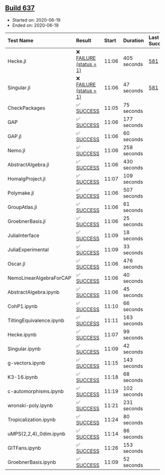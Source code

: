 ## [Build 637](https://oscarci.mathematik.uni-kl.de/job/oscar-julia-1.4/637/)

* Started on: 2020-06-19
* Ended on: 2020-06-19

| Test Name    | Result | Start | Duration | Last Success | First Failure |
|:-------------|:-------|:------|:---------|:-------------|:--------------|
| Hecke.jl | ❌ [FAILURE (status = 1)](https://oscarci.mathematik.uni-kl.de/job/oscar-julia-1.4/637/artifact/logs/build-637/Hecke.jl.log) | 11:06 | 405 seconds | [581](https://oscarci.mathematik.uni-kl.de/job/oscar-julia-1.4/581/) | [582](https://oscarci.mathematik.uni-kl.de/job/oscar-julia-1.4/582/) |
| Singular.jl | ❌ [FAILURE (status = 1)](https://oscarci.mathematik.uni-kl.de/job/oscar-julia-1.4/637/artifact/logs/build-637/Singular.jl.log) | 11:06 | 47 seconds | [581](https://oscarci.mathematik.uni-kl.de/job/oscar-julia-1.4/581/) | [582](https://oscarci.mathematik.uni-kl.de/job/oscar-julia-1.4/582/) |
| CheckPackages | ✅ [SUCCESS](https://oscarci.mathematik.uni-kl.de/job/oscar-julia-1.4/637/artifact/logs/build-637/CheckPackages.log) | 11:05 | 75 seconds |  |  |
| GAP | ✅ [SUCCESS](https://oscarci.mathematik.uni-kl.de/job/oscar-julia-1.4/637/artifact/logs/build-637/GAP.log) | 11:06 | 177 seconds |  |  |
| GAP.jl | ✅ [SUCCESS](https://oscarci.mathematik.uni-kl.de/job/oscar-julia-1.4/637/artifact/logs/build-637/GAP.jl.log) | 11:06 | 60 seconds |  |  |
| Nemo.jl | ✅ [SUCCESS](https://oscarci.mathematik.uni-kl.de/job/oscar-julia-1.4/637/artifact/logs/build-637/Nemo.jl.log) | 11:06 | 258 seconds |  |  |
| AbstractAlgebra.jl | ✅ [SUCCESS](https://oscarci.mathematik.uni-kl.de/job/oscar-julia-1.4/637/artifact/logs/build-637/AbstractAlgebra.jl.log) | 11:06 | 430 seconds |  |  |
| HomalgProject.jl | ✅ [SUCCESS](https://oscarci.mathematik.uni-kl.de/job/oscar-julia-1.4/637/artifact/logs/build-637/HomalgProject.jl.log) | 11:07 | 109 seconds |  |  |
| Polymake.jl | ✅ [SUCCESS](https://oscarci.mathematik.uni-kl.de/job/oscar-julia-1.4/637/artifact/logs/build-637/Polymake.jl.log) | 11:06 | 507 seconds |  |  |
| GroupAtlas.jl | ✅ [SUCCESS](https://oscarci.mathematik.uni-kl.de/job/oscar-julia-1.4/637/artifact/logs/build-637/GroupAtlas.jl.log) | 11:06 | 61 seconds |  |  |
| GroebnerBasis.jl | ✅ [SUCCESS](https://oscarci.mathematik.uni-kl.de/job/oscar-julia-1.4/637/artifact/logs/build-637/GroebnerBasis.jl.log) | 11:06 | 25 seconds |  |  |
| JuliaInterface | ✅ [SUCCESS](https://oscarci.mathematik.uni-kl.de/job/oscar-julia-1.4/637/artifact/logs/build-637/JuliaInterface.log) | 11:09 | 18 seconds |  |  |
| JuliaExperimental | ✅ [SUCCESS](https://oscarci.mathematik.uni-kl.de/job/oscar-julia-1.4/637/artifact/logs/build-637/JuliaExperimental.log) | 11:09 | 33 seconds |  |  |
| Oscar.jl | ✅ [SUCCESS](https://oscarci.mathematik.uni-kl.de/job/oscar-julia-1.4/637/artifact/logs/build-637/Oscar.jl.log) | 11:06 | 476 seconds |  |  |
| NemoLinearAlgebraForCAP | ✅ [SUCCESS](https://oscarci.mathematik.uni-kl.de/job/oscar-julia-1.4/637/artifact/logs/build-637/NemoLinearAlgebraForCAP.log) | 11:06 | 40 seconds |  |  |
| AbstractAlgebra.ipynb | ✅ [SUCCESS](https://oscarci.mathematik.uni-kl.de/job/oscar-julia-1.4/637/artifact/logs/build-637/AbstractAlgebra.ipynb.log) | 11:06 | 45 seconds |  |  |
| CohP1.ipynb | ✅ [SUCCESS](https://oscarci.mathematik.uni-kl.de/job/oscar-julia-1.4/637/artifact/logs/build-637/CohP1.ipynb.log) | 11:10 | 66 seconds |  |  |
| TiltingEquivalence.ipynb | ✅ [SUCCESS](https://oscarci.mathematik.uni-kl.de/job/oscar-julia-1.4/637/artifact/logs/build-637/TiltingEquivalence.ipynb.log) | 11:11 | 163 seconds |  |  |
| Hecke.ipynb | ✅ [SUCCESS](https://oscarci.mathematik.uni-kl.de/job/oscar-julia-1.4/637/artifact/logs/build-637/Hecke.ipynb.log) | 11:07 | 99 seconds |  |  |
| Singular.ipynb | ✅ [SUCCESS](https://oscarci.mathematik.uni-kl.de/job/oscar-julia-1.4/637/artifact/logs/build-637/Singular.ipynb.log) | 11:09 | 42 seconds |  |  |
| g-vectors.ipynb | ✅ [SUCCESS](https://oscarci.mathematik.uni-kl.de/job/oscar-julia-1.4/637/artifact/logs/build-637/g-vectors.ipynb.log) | 11:15 | 143 seconds |  |  |
| K3-16.ipynb | ✅ [SUCCESS](https://oscarci.mathematik.uni-kl.de/job/oscar-julia-1.4/637/artifact/logs/build-637/K3-16.ipynb.log) | 11:18 | 68 seconds |  |  |
| c-automorphisms.ipynb | ✅ [SUCCESS](https://oscarci.mathematik.uni-kl.de/job/oscar-julia-1.4/637/artifact/logs/build-637/c-automorphisms.ipynb.log) | 11:19 | 102 seconds |  |  |
| wronski-poly.ipynb | ✅ [SUCCESS](https://oscarci.mathematik.uni-kl.de/job/oscar-julia-1.4/637/artifact/logs/build-637/wronski-poly.ipynb.log) | 11:21 | 231 seconds |  |  |
| Tropicalization.ipynb | ✅ [SUCCESS](https://oscarci.mathematik.uni-kl.de/job/oscar-julia-1.4/637/artifact/logs/build-637/Tropicalization.ipynb.log) | 11:24 | 80 seconds |  |  |
| uMPS(2,2,4)_0dim.ipynb | ✅ [SUCCESS](https://oscarci.mathematik.uni-kl.de/job/oscar-julia-1.4/637/artifact/logs/build-637/uMPS-2-2-4-_0dim.ipynb.log) | 11:14 | 86 seconds |  |  |
| GITFans.ipynb | ✅ [SUCCESS](https://oscarci.mathematik.uni-kl.de/job/oscar-julia-1.4/637/artifact/logs/build-637/GITFans.ipynb.log) | 11:26 | 153 seconds |  |  |
| GroebnerBasis.ipynb | ✅ [SUCCESS](https://oscarci.mathematik.uni-kl.de/job/oscar-julia-1.4/637/artifact/logs/build-637/GroebnerBasis.ipynb.log) | 11:09 | 52 seconds |  |  |
